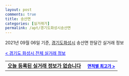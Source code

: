 ```yaml
---
layout: post
comments: true
title: 송산면
categories: [실거래가]
permalink: /apt/경기도화성시송산면
---
```


2021년 09월 06일 기준, <a href="/apt/경기도화성시">경기도화성시</a> 송산면 한달간 실거래 정보

<a style="color: blue;" href="/apt/경기도화성시">< 경기도 화성시 전체 실거래 정보</a>
<!---- start ---->
<table>
  <tr>
    <td colspan="4" style="font-weight: bold;"><a href="/apt/경기도화성시송산면{name_without_space}">오늘 등록된 실거래 정보가 없습니다</a> &nbsp;&nbsp;&nbsp; <a style="color: blue; font-size: smaller;" href="/apt/경기도화성시송산면{name_without_space}">면적별 최고가 ></a></td>
  </tr>
    
</table>
<!---- end ---->
    